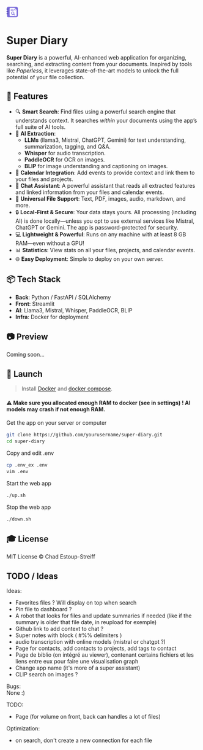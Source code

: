 <img src="front/assets/logo.png" alt="drawing" width="30"/>

# Super Diary
**Super Diary** is a powerful, AI-enhanced web application for organizing, searching, and extracting content from your documents.
Inspired by tools like *Paperless*, it leverages state-of-the-art models to unlock the full potential of your file collection.

## 🚀 Features
- 🔍 **Smart Search**: Find files using a powerful search engine that understands context. It searches *within* your documents using the app’s full suite of AI tools.
- 🧠 **AI Extraction**:
  - **LLMs** (llama3, Mistral, ChatGPT, Gemini) for text understanding, summarization, tagging, and Q&A.
  - **Whisper** for audio transcription.
  - **PaddleOCR** for OCR on images.
  - **BLIP** for image understanding and captioning on images.
- 📅 **Calendar Integration**: Add events to provide context and link them to your files and projects.
- 🤖 **Chat Assistant**: A powerful assistant that reads all extracted features and linked information from your files and calendar events.
- 📂 **Universal File Support**: Text, PDF, images, audio, markdown, and more.
- 🔒 **Local-First & Secure**: Your data stays yours. All processing (including AI) is done locally—unless you opt to use external services like Mistral, ChatGPT or Gemini. The app is password-protected for security.
- 💻 **Lightweight & Powerful**: Runs on any machine with at least 8 GB RAM—even without a GPU!
- 📊 **Statistics**: View stats on all your files, projects, and calendar events.
- 🌐 **Easy Deployment**: Simple to deploy on your own server.

## 📦 Tech Stack
- **Back**: Python / FastAPI / SQLAlchemy
- **Front**: Streamlit
- **AI**: Llama3, Mistral, Whisper, PaddleOCR, BLIP
- **Infra**: Docker for deployment

## 📷 Preview
Coming soon...


## 🚀 Launch

> Install [Docker](https://docs.docker.com/engine/install/) and [docker compose](https://docs.docker.com/compose/install/).  
#### ⚠️ Make sure you allocated enough RAM to docker (see in settings) ! AI models may crash if not enough RAM.  

Get the app on your server or computer
```bash
git clone https://github.com/yourusername/super-diary.git
cd super-diary
```

Copy and edit .env
```bash
cp .env_ex .env
vim .env
```

Start the web app
```bash
./up.sh
```

Stop the web app
```bash
./down.sh
```  

## 🎓 License

MIT License © Chad Estoup-Streiff


## TODO / Ideas
Ideas:
- Favorites files ? Will display on top when search
- Pin file to dashboard ?
- A robot that looks for files and update summaries if needed (like if the summary is older that file date, in reupload for exemple)
- Github link to add context to chat ?
- Super notes with block ( #%% delimiters )
- audio transcription with online models (mistral or chatgpt ?)
- Page for contacts, add contacts to projects, add tags to contact
- Page de biblio (on intégré au viewer), contenant certains fichiers et les liens entre eux pour faire une visualisation graph
- Change app name (it's more of a super assistant)
- CLIP search on images ?

Bugs:  
None :)

TODO: 
- Page (for volume on front, back can handles a lot of files)

Optimization:
- on search, don't create a new connection for each file
